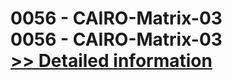 # 0056 - CAIRO-Matrix-03<br />0056 - CAIRO-Matrix-03<br />[>> Detailed information](https://secure.shareit.com/shareit/product.html?productid=300951599&affiliateid=200057808)